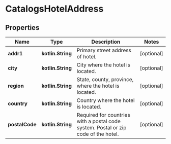 
# CatalogsHotelAddress

## Properties
Name | Type | Description | Notes
------------ | ------------- | ------------- | -------------
**addr1** | **kotlin.String** | Primary street address of hotel. |  [optional]
**city** | **kotlin.String** | City where the hotel is located. |  [optional]
**region** | **kotlin.String** | State, county, province, where the hotel is located. |  [optional]
**country** | **kotlin.String** | Country where the hotel is located. |  [optional]
**postalCode** | **kotlin.String** | Required for countries with a postal code system. Postal or zip code of the hotel. |  [optional]




